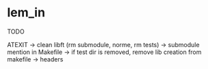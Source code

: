 # lem_in
TODO

ATEXIT
-> clean libft (rm submodule, norme, rm tests)
-> submodule mention in Makefile
-> if test dir is removed, remove lib creation from makefile
-> headers
